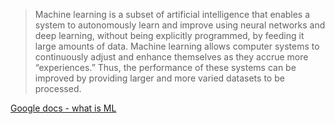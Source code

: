 > Machine learning is a subset of artificial intelligence that enables a system to autonomously learn and improve using neural networks and deep learning, without being explicitly programmed, by feeding it large amounts of data.
> Machine learning allows computer systems to continuously adjust and enhance themselves as they accrue more “experiences.” Thus, the performance of these systems can be improved by providing larger and more varied datasets to be processed.

[Google docs - what is ML](https://cloud.google.com/learn/what-is-machine-learning)
